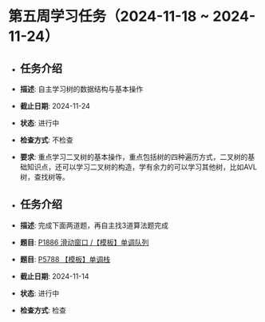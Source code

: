 # 第五周学习任务（2024-11-18 ~ 2024-11-24）

- ## 任务介绍
- **描述**: 自主学习树的数据结构与基本操作
- **截止日期**: 2024-11-24
- **状态**: 进行中
- **检查方式**: 不检查
- **要求**: 重点学习二叉树的基本操作，重点包括树的四种遍历方式，二叉树的基础知识点，还可以学习二叉树的构造，学有余力的可以学习其他树，比如AVL树，查找树等。

- ## 任务介绍
- **描述**: 完成下面两道题，再自主找3道算法题完成
- **题目**: [P1886 滑动窗口 /【模板】单调队列](https://www.luogu.com.cn/problem/P1886)
- **题目**: [P5788 【模板】单调栈](https://www.luogu.com.cn/problem/P5788)
- **截止日期**: 2024-11-14
- **状态**: 进行中
- **检查方式**: 检查
